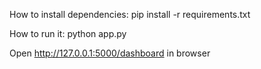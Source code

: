 How to install dependencies:
pip install -r requirements.txt

How to run it:
python app.py

Open http://127.0.0.1:5000/dashboard in browser
